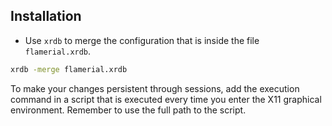 ## Installation

-	Use `xrdb` to merge the configuration that is inside the file
	`flamerial.xrdb`.

```bash
xrdb -merge flamerial.xrdb
```
To make your changes persistent through sessions, add the execution command
in a script that is executed every time you enter the X11 graphical
environment. Remember to use the full path to the script.
